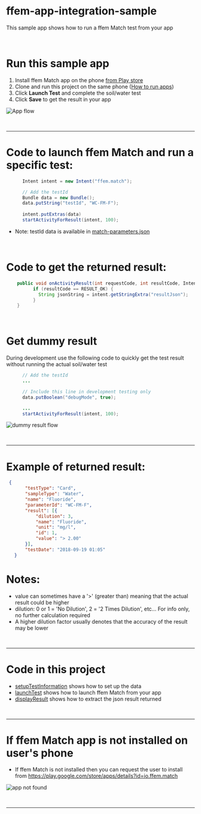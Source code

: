 # ffem-app-integration-sample
This sample app shows how to run a ffem Match test from your app

&nbsp;

# Run this sample app

1. Install ffem Match app on the phone <a href="https://play.google.com/store/apps/details?id=io.ffem.match" target="_blank">from Play store</a>
1. Clone and run this project on the same phone (<a href="https://developer.android.com/training/basics/firstapp/running-app" target="_blank">How to run apps</a>) 
1. Click <b>Launch Test</b> and complete the soil/water test  
1. Click <b>Save</b> to get the result in your app

![App flow](https://github.com/foundation-for-environmental-monitoring/ffem-app-integration-sample/assets/4124856/df35d2d4-7ec2-4a27-a508-c39744a5a85e)


&nbsp;
____________
# Code to launch ffem Match and run a specific test:

```java
      Intent intent = new Intent("ffem.match");

      // Add the testId
      Bundle data = new Bundle();
      data.putString("testId", "WC-FM-F");
     
      intent.putExtras(data)   
      startActivityForResult(intent, 100);
 ```
- Note: testId data is available in <a href="https://github.com/foundation-for-environmental-monitoring/ffem-match/blob/master/colorCard/match-parameters.json" target="_blank">match-parameters.json</a>

&nbsp;
# Code to get the returned result:
```java
    public void onActivityResult(int requestCode, int resultCode, Intent intent) {
          if (resultCode == RESULT_OK) {
            String jsonString = intent.getStringExtra("resultJson");
          }
    }
 ```

&nbsp;
# Get dummy result
During development use the following code to quickly get the test result without running the actual soil/water test

```java
      // Add the testId
      ...

      // Include this line in development testing only
      data.putBoolean("debugMode", true);

      ...
      startActivityForResult(intent, 100);
 ```
![dummy result flow](https://github.com/foundation-for-environmental-monitoring/ffem-app-integration-sample/assets/4124856/e5e5d254-1bf1-43b4-9759-a70a1d285010)


&nbsp;
____________


# Example of returned result:
```json
 {
       "testType": "Card",
       "sampleType": "Water",       
       "name": "Fluoride",
       "parameterId": "WC-FM-F",
       "result": [{
           "dilution": 3,
           "name": "Fluoride",
           "unit": "mg/l",
           "id": 1,
           "value": "> 2.00"
       }],
       "testDate": "2018-09-19 01:05"
   }
```
# Notes:

- value can sometimes have a '>' (greater than) meaning that the actual result could be higher
- dilution: 0 or 1 = 'No Dilution', 2 = '2 Times Dilution', etc... For info only, no further calculation required
- A higher dilution factor usually denotes that the accuracy of the result may be lower

&nbsp;
____________
 

# Code in this project

- [setupTestInformation](https://github.com/foundation-for-environmental-monitoring/ffem-app-integration-sample/blob/8ca44d58b85916d72fa7dc3bb96a986c10f0f261/app/src/main/java/io/ffem/integration/MainActivity.kt#L71) shows how to set up the data
- [launchTest](https://github.com/foundation-for-environmental-monitoring/ffem-app-integration-sample/blob/8ca44d58b85916d72fa7dc3bb96a986c10f0f261/app/src/main/java/io/ffem/integration/MainActivity.kt#L44) shows how to launch ffem Match from your app
- [displayResult](https://github.com/foundation-for-environmental-monitoring/ffem-app-integration-sample/blob/8ca44d58b85916d72fa7dc3bb96a986c10f0f261/app/src/main/java/io/ffem/integration/MainActivity.kt#L138) shows how to extract the json result returned

&nbsp;
____________


# If ffem Match app is not installed on user's phone
- If ffem Match is not installed then you can request the user to install from https://play.google.com/store/apps/details?id=io.ffem.match

![app not found](https://github.com/foundation-for-environmental-monitoring/ffem-app-integration-sample/assets/4124856/370eeda9-66e7-45ec-9d36-b6df8de3f3b6)


&nbsp;
____________







